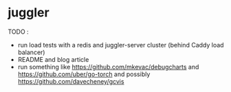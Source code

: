 # juggler

TODO :
* run load tests with a redis and juggler-server cluster (behind Caddy load balancer)
* README and blog article
* run something like https://github.com/mkevac/debugcharts and https://github.com/uber/go-torch and possibly https://github.com/davecheney/gcvis

